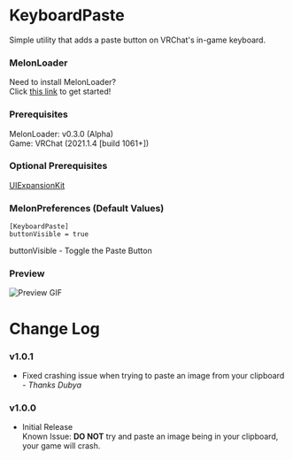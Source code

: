 # KeyboardPaste
Simple utility that adds a paste button on VRChat's in-game keyboard.

### MelonLoader
Need to install MelonLoader?<br>
Click [this link](https://melonwiki.xyz/) to get started!

### Prerequisites
MelonLoader: v0.3.0 (Alpha)<br>
Game: VRChat (2021.1.4 [build 1061+])

### Optional Prerequisites
[UIExpansionKit](https://github.com/knah/VRCMods)

### MelonPreferences (Default Values)
```
[KeyboardPaste]
buttonVisible = true
```
buttonVisible - Toggle the Paste Button

### Preview
![Preview GIF](https://kortyboi.com/img/upload/VRChat_HkeMuiZt4f.png)

# Change Log
### v1.0.1
* Fixed crashing issue when trying to paste an image from your clipboard - _Thanks Dubya_

### v1.0.0
* Initial Release<br>
Known Issue: **DO NOT** try and paste an image being in your clipboard, your game will crash.